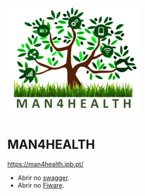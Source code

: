 ![logo](Assets/man4health_small.png)
# MAN4HEALTH
https://man4health.ipb.pt/

- Abrir no [swagger](https://editor.swagger.io/?url=https://raw.githubusercontent.com/jpcoelhoATipbDOTpt/MAN4HEALTH/main/DataModel/YAML/swagger.yaml).
- Abrir no [Fiware](https://swagger.lab.fiware.org/?url=https://raw.githubusercontent.com/jpcoelhoATipbDOTpt/MAN4HEALTH/main/DataModel/YAML/swagger.yaml).
